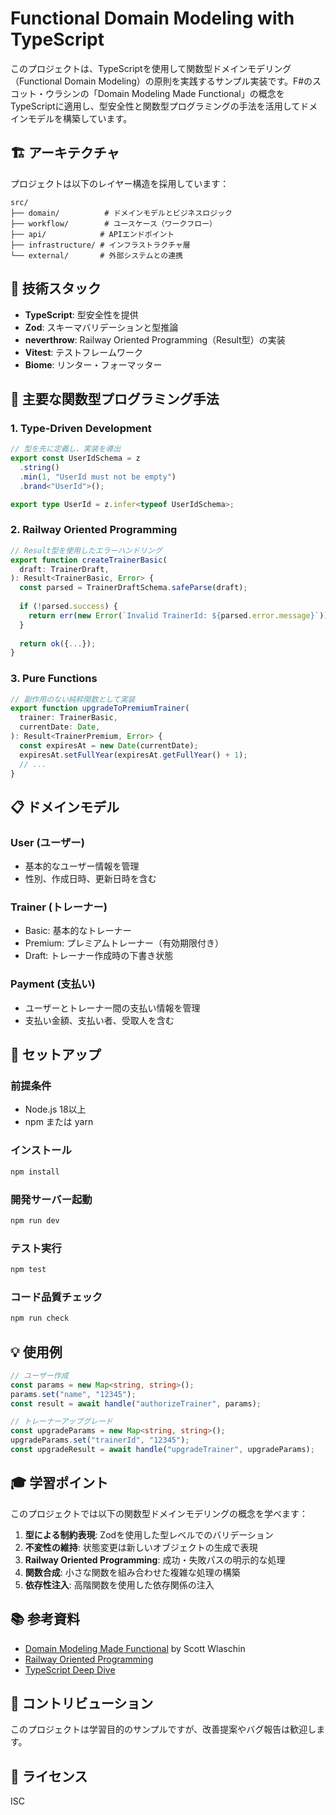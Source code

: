 # Functional Domain Modeling with TypeScript

このプロジェクトは、TypeScriptを使用して関数型ドメインモデリング（Functional Domain Modeling）の原則を実践するサンプル実装です。F#のスコット・ウラシンの「Domain Modeling Made Functional」の概念をTypeScriptに適用し、型安全性と関数型プログラミングの手法を活用してドメインモデルを構築しています。

## 🏗️ アーキテクチャ

プロジェクトは以下のレイヤー構造を採用しています：

```
src/
├── domain/          # ドメインモデルとビジネスロジック
├── workflow/        # ユースケース（ワークフロー）
├── api/            # APIエンドポイント
├── infrastructure/ # インフラストラクチャ層
└── external/       # 外部システムとの連携
```

## 🔧 技術スタック

- **TypeScript**: 型安全性を提供
- **Zod**: スキーマバリデーションと型推論
- **neverthrow**: Railway Oriented Programming（Result型）の実装
- **Vitest**: テストフレームワーク
- **Biome**: リンター・フォーマッター

## 🎯 主要な関数型プログラミング手法

### 1. Type-Driven Development
```typescript
// 型を先に定義し、実装を導出
export const UserIdSchema = z
  .string()
  .min(1, "UserId must not be empty")
  .brand<"UserId">();

export type UserId = z.infer<typeof UserIdSchema>;
```

### 2. Railway Oriented Programming
```typescript
// Result型を使用したエラーハンドリング
export function createTrainerBasic(
  draft: TrainerDraft,
): Result<TrainerBasic, Error> {
  const parsed = TrainerDraftSchema.safeParse(draft);
  
  if (!parsed.success) {
    return err(new Error(`Invalid TrainerId: ${parsed.error.message}`));
  }
  
  return ok({...});
}
```

### 3. Pure Functions
```typescript
// 副作用のない純粋関数として実装
export function upgradeToPremiumTrainer(
  trainer: TrainerBasic,
  currentDate: Date,
): Result<TrainerPremium, Error> {
  const expiresAt = new Date(currentDate);
  expiresAt.setFullYear(expiresAt.getFullYear() + 1);
  // ...
}
```

## 📋 ドメインモデル

### User (ユーザー)
- 基本的なユーザー情報を管理
- 性別、作成日時、更新日時を含む

### Trainer (トレーナー)
- Basic: 基本的なトレーナー
- Premium: プレミアムトレーナー（有効期限付き）
- Draft: トレーナー作成時の下書き状態

### Payment (支払い)
- ユーザーとトレーナー間の支払い情報を管理
- 支払い金額、支払い者、受取人を含む

## 🚀 セットアップ

### 前提条件
- Node.js 18以上
- npm または yarn

### インストール
```bash
npm install
```

### 開発サーバー起動
```bash
npm run dev
```

### テスト実行
```bash
npm test
```

### コード品質チェック
```bash
npm run check
```

## 💡 使用例

```typescript
// ユーザー作成
const params = new Map<string, string>();
params.set("name", "12345");
const result = await handle("authorizeTrainer", params);

// トレーナーアップグレード
const upgradeParams = new Map<string, string>();
upgradeParams.set("trainerId", "12345");
const upgradeResult = await handle("upgradeTrainer", upgradeParams);
```

## 🎓 学習ポイント

このプロジェクトでは以下の関数型ドメインモデリングの概念を学べます：

1. **型による制約表現**: Zodを使用した型レベルでのバリデーション
2. **不変性の維持**: 状態変更は新しいオブジェクトの生成で表現
3. **Railway Oriented Programming**: 成功・失敗パスの明示的な処理
4. **関数合成**: 小さな関数を組み合わせた複雑な処理の構築
5. **依存性注入**: 高階関数を使用した依存関係の注入

## 📚 参考資料

- [Domain Modeling Made Functional](https://pragprog.com/titles/swdddf/domain-modeling-made-functional/) by Scott Wlaschin
- [Railway Oriented Programming](https://fsharpforfunandprofit.com/rop/)
- [TypeScript Deep Dive](https://basarat.gitbook.io/typescript/)

## 🤝 コントリビューション

このプロジェクトは学習目的のサンプルですが、改善提案やバグ報告は歓迎します。

## 📄 ライセンス

ISC
